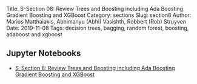 Title: S-Section 08: Review Trees and Boosting including Ada Boosting Gradient Boosting and XGBoost
Category: sections
Slug: section8
Author: Marios Matthaiakis, Abhimanyu (Abhi) Vasishth, Robbert (Rob) Struyven
Date: 2019-11-08
Tags: decision trees, bagging, random forest, boosting, adaboost and xgboost

## Jupyter Notebooks

- [S-Section 8: Review Trees and Boosting including Ada Boosting Gradient Boosting and XGBoost]({filename}notebook/cs109a_section_8.ipynb)
